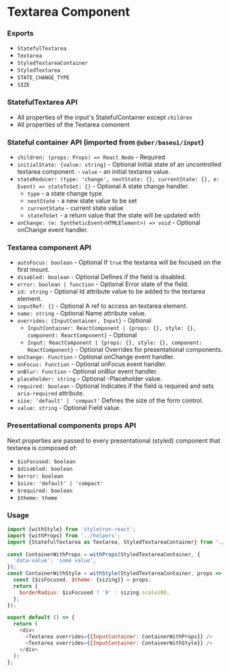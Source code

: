 # Textarea Component

### Exports

* `StatefulTextarea`
* `Textarea`
* `StyledTextareaContainer`
* `StyledTextarea`
* `STATE_CHANGE_TYPE`
* `SIZE`

### StatefulTextarea API

* All properties of the input's StatefulContainer except `children`
* All properties of the Textarea comonent

### Stateful container API (imported from `@uber/baseui/input`)

* `children: (props: Props) => React.Node` - Required
* `initialState: {value: string}` - Optional
  Initial state of an uncontrolled textarea component. - `value` - an initial textarea value.
* `stateReducer: (type: 'change', nextState: {}, currentState: {}, e: Event) => stateToSet: {}` - Optional
  A state change handler.
  * `type` - a state change type
  * `nextState` - a new state value to be set
  * `currentState` - current state value
  * `stateToSet` - a return value that the state will be updated with
* `onChange: (e: SyntheticEvent<HTMLElement>) => void` - Optional
  onChange event handler.

### Textarea component API

* `autoFocus: boolean` - Optional
  If `true` the textarea will be focused on the first mount.
* `disabled: boolean` - Optional
  Defines if the field is disabled.
* `error: boolean | function` - Optional
  Error state of the field.
* `id: string` - Optional
  Id attribute value to be added to the textarea element.
* `inputRef: {}` - Optional
  A ref to access an textarea element.
* `name: string` - Optional
  Name attribute value.
* `overrides: {InputContainer, Input}` - Optional
  * `InputContainer: ReactComponent | {props: {}, style: {}, component: ReactComponent}` - Optional
  * `Input: ReactComponent | {props: {}, style: {}, component: ReactComponent}` - Optional
    Overrides for presentational components.
* `onChange: Function` - Optional
  onChange event handler.
* `onFocus: Function` - Optional
  onFocus event handler.
* `onBlur: Function` - Optional
  onBlur event handler.
* `placeholder: string` - Optional
  -Placeholder value.
* `required: boolean` - Optional
  Indicates if the field is required and sets `aria-required` attribute.
* `size: 'default' | 'compact'`
  Defines the size of the form control.
* `value: string` - Optional
  Field value.

### Presentational components props API

Next properties are passed to every presentational (styled) component that textarea is composed of:

* `$isFocused: boolean`
* `$disabled: boolean`
* `$error: boolean`
* `$size: 'default' | 'compact'`
* `$required: boolean`
* `$theme: theme`

### Usage

```javascript
import {withStyle} from 'styletron-react';
import {withProps} from '../helpers';
import {StatefulTextarea as Textarea, StyledTextareaContainer} from './index';

const ContainerWithProps = withProps(StyledTextareaContainer, {
  'data-value': 'some value',
});
const ContainerWithStyle = withStyle(StyledTextareaContainer, props => {
  const {$isFocused, $theme: {sizing}} = props;
  return {
    borderRadius: $isFocused ? '0' : sizing.scale100,
  };
});

export default () => {
  return (
    <div>
      <Textarea overrides={{InputContainer: ContainerWithProps}} />
      <Textarea overrides={{InputContainer: ContainerWithStyle}} />
    </div>
  );
};
```
